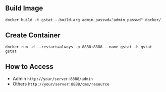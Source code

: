 ## Build Image
```
docker build -t gstat --build-arg admin_passwd="admin_passwd" docker/
```

## Create Container
```
docker run -d --restart=always -p 8888:8888 --name gstat -h gstat gstat
```

## How to Access
* Admin `http://your/server:8888/admin`
* Others `http://your/server:8888/cms/resource`
